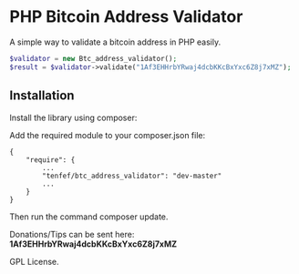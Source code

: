 PHP Bitcoin Address Validator
=====================

A simple way to validate a bitcoin address in PHP easily.


```php
$validator = new Btc_address_validator();
$result = $validator->validate("1Af3EHHrbYRwaj4dcbKKcBxYxc6Z8j7xMZ");
```

Installation
------------
Install the library using composer:

Add the required module to your composer.json file:

```
{
    "require": {
        ...
        "tenfef/btc_address_validator": "dev-master"
        ...
    }
}
```

Then run the command composer update.

Donations/Tips can be sent here: **1Af3EHHrbYRwaj4dcbKKcBxYxc6Z8j7xMZ**

GPL License.
